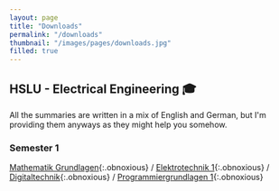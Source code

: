 ```yaml
---
layout: page
title: "Downloads"
permalink: "/downloads"
thumbnail: "/images/pages/downloads.jpg"
filled: true
---
```


## HSLU - Electrical Engineering 🎓

All the summaries are written in a mix of English and German, but I'm providing them anyways as they might help you somehow.

### Semester 1

[Mathematik Grundlagen](/downloads/ee21/s1_mathematik_grundlagen.pdf){:.obnoxious} / [Elektrotechnik 1](/downloads/ee21/s1_elektrotechnik_1.pdf){:.obnoxious} / [Digitaltechnik](/downloads/ee21/s1_digitaltechnik.pdf){:.obnoxious} / [Programmiergrundlagen 1](/downloads/ee21/s1_programmiergrundlagen.pdf){:.obnoxious}
 
